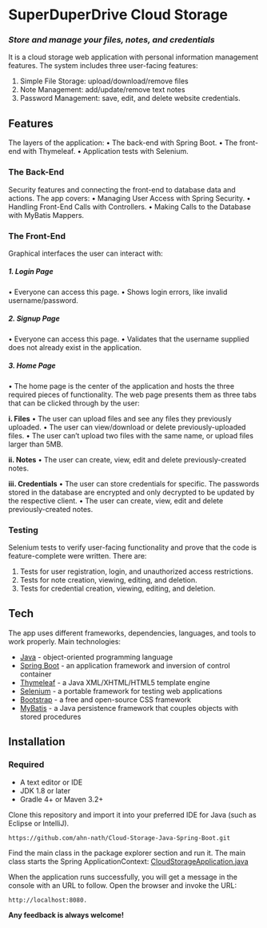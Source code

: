 # SuperDuperDrive Cloud Storage
### _Store and manage your files, notes, and credentials_

It is a cloud storage web application with personal information management features. The system includes three user-facing features:
1.	Simple File Storage: upload/download/remove files
2.	Note Management: add/update/remove text notes
3.	Password Management: save, edit, and delete website credentials.

## Features
The layers of the application:
•	The back-end with Spring Boot.
•	The front-end with Thymeleaf.
•	Application tests with Selenium.

### The Back-End
Security features and connecting the front-end to database data and actions. The app covers:
•	Managing User Access with Spring Security.
•	Handling Front-End Calls with Controllers.
•	Making Calls to the Database with MyBatis Mappers.

### The Front-End
Graphical interfaces the user can interact with:
##### 1. Login Page
•	Everyone can access this page.
•	Shows login errors, like invalid username/password.

##### 2. Signup Page
•	Everyone can access this page.
•	Validates that the username supplied does not already exist in the application.

##### 3. Home Page
•	The home page is the center of the application and hosts the three required pieces of functionality. The web page presents them as three tabs that can be clicked through by the user:

**i. Files**
•	The user can upload files and see any files they previously uploaded.
•	The user can view/download or delete previously-uploaded files.
•	The user can’t upload two files with the same name, or upload files larger than 5MB.

**ii. Notes**
•	The user can create, view, edit and delete previously-created notes.

**iii. Credentials**
•	The user can store credentials for specific. The passwords stored in the database are encrypted and only decrypted to be updated by the respective client. 
•	The user can create, view, edit and delete previously-created notes.

### Testing
Selenium tests to verify user-facing functionality and prove that the code is feature-complete were written. There are:
1.	Tests for user registration, login, and unauthorized access restrictions.
2.  Tests for note creation, viewing, editing, and deletion.
3. Tests for credential creation, viewing, editing, and deletion.

## Tech

The app uses different frameworks, dependencies, languages, and tools to work properly. Main technologies:

- [Java] - object-oriented programming language
- [Spring Boot] -  an application framework and inversion of control container 
- [Thymeleaf] - a Java XML/XHTML/HTML5 template engine 
- [Selenium] - a portable framework for testing web applications
- [Bootstrap] -  a free and open-source CSS framework
- [MyBatis] - a Java persistence framework that couples objects with stored procedures 

## Installation
### Required
- A text editor or IDE
- JDK 1.8 or later
- Gradle 4+ or Maven 3.2+

Clone this repository and import it into your preferred IDE for Java (such as Eclipse or IntelliJ).
```
https://github.com/ahn-nath/Cloud-Storage-Java-Spring-Boot.git
```
Find the main class in the package explorer section and run it.
The main class starts the Spring ApplicationContext:
[CloudStorageApplication.java](https://github.com/ahn-nath/Cloud-Storage-Java-Spring-Boot/blob/main/src/main/java/com/udacity/jwdnd/course1/cloudstorage/CloudStorageApplication.java)


When the application runs successfully, you will get a message in the console with an URL to follow. Open the browser and invoke the URL:
```
http://localhost:8080.
```

**Any feedback is always welcome!**

[//]: # (These are reference links used in the body of this note and get stripped out when the markdown processor does its job.)

   [Java]: <https://www.java.com/>
   [Spring Boot]: <https://spring.io/projects/spring-boot>
   [Thymeleaf]: <https://www.thymeleaf.org/>
   [Selenium]: <https://www.selenium.dev//>
   [Bootstrap]: <https://getbootstrap.com/>
   [MyBatis]: <https://mybatis.org/mybatis-3/>

    
